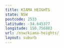 ```yaml
---
title: KIAMA HEIGHTS
state: NSW
postcode: 2533
latitude: -34.645377
longitude: 150.756883
url: /nsw/kiama-heights/
layout: suburb
---
```

